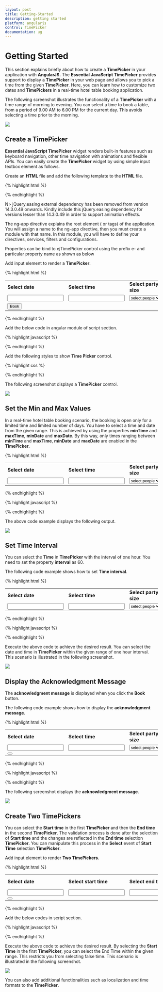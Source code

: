 ```yaml
---
layout: post
title: Getting-Started
description: getting started
platform: angularjs
control: TimePicker
documentation: ug
---
```


# Getting Started

This section explains briefly about how to create a **TimePicker** in your application with **AngularJS.** The **Essential JavaScript** **TimePicker** provides support to display a **TimePicker** in your web page and allows you to pick a time from the given **TimePicker**. Here, you can learn how to customize two dates and **TimePickers** in a real-time hotel table booking application. 

The following screenshot illustrates the functionality of a **TimePicker** with a time range of morning to evening. You can select a time to book a table, from a period of 9.00 AM to 6.00 PM for the current day. This avoids selecting a time prior to the morning.

![](/js/TimePicker/Getting-Started_images/Getting-Started_img1.png) 


## Create a TimePicker 

**Essential JavaScript TimePicker** widget renders built-in features such as keyboard navigation, other time navigation with animations and flexible APIs. You can easily create the **TimePicker** widget by using simple input textbox element as follows.

Create an **HTML** file and add the following template to the **HTML** file.

{% highlight html %}

<!DOCTYPE html>
<html lang="en" ng-app="TimeCtrl">
<head>
    <meta name="viewport" content="width=device-width, initial-scale=1.0" charset="utf-8" />
    <!-- Style sheet for default theme (flat azure) -->
    <link href="http://cdn.syncfusion.com/{{ site.releaseversion }}/js/web/flat-azure/ej.web.all.min.css" rel="stylesheet" />
    <!--Scripts-->
    <script src="http://cdn.syncfusion.com/js/assets/external/jquery-1.10.2.min.js"></script>
    <script src="http://cdn.syncfusion.com/{{ site.releaseversion }}/js/web/ej.web.all.min.js"></script>
    <!--Add custom scripts here -->
</head>
<body ng-controller="TimePickerCtrl">
    <!-- add time picker element here -->
</body>
</html>

{% endhighlight %}

N> jQuery.easing external dependency has been removed from version 14.3.0.49 onwards. Kindly include this jQuery.easing dependency for versions lesser than 14.3.0.49 in order to support animation effects.

The ng-app directive explains the root element (<html> or <body> tags) of the application. You will assign a name to the ng-app directive, then you must create a module with that name. In this module, you will have to define your directives, services, filters and configurations.

Properties can be bind to ejTimePicker control using the prefix e- and particular property name as shown as below

Add input element to render a **TimePicker**.

{% highlight html %}

<table>
    <tr>
        <td class="tdclass">Select date</td>
        <td class="tdclass">Select time</td>
        <td class="tdclass">Select party size</td>
    </tr>
    <tr>
        <td class="tdclass">
            <span class="innerdp">
                <input id="datepick" type="text" ej-DatePicker/>
            </span>
        </td>
        <td class="tdclass">
            <span class="innerdp">
                <input id="time" type="text" ej-TimePicker  />
            </span>
        </td>
        <td class="tdclass">
            <span class="innerdp">
                <select name="party_size">
                    <option name="party_size" value="default">select people</option>
                    <option name="party_size" value="5">5 people</option>
                    <option name="party_size" value="10">10 people</option>
                    <option name="party_size" value="15">15 people</option>
                    <option name="party_size" value="20">20 people</option>
                </select>
            </span>
        </td>
    </tr>
    <tr>
        <td class="tdclass">
            <button class="book">Book</button>
        </td>
    </tr>
</table>

{% endhighlight %}


Add the below code in angular module of script section.

{% highlight javascript %}

   <script type="text/javascript">
        angular.module('TimeCtrl', ['ejangular'])
               .controller('TimePickerCtrl', function ($scope) {
               });
    </script>

{% endhighlight %}



Add the following styles to show **Time Picker** control.



{% highlight css %}

<style type="text/css" class="cssStyles">
    .tdclass {
        width: 200px;
        font-weight: bold;
    }

    .innerdp {
        display: inline-block;
    }
</style>

{% endhighlight %}


The following screenshot displays a **TimePicker** control.

![](/js/TimePicker/Getting-Started_images/Getting-Started_img2.png) 


## Set the Min and Max Values

In a real-time hotel table booking scenario, the booking is open only for a limited time and limited number of days. You have to select a time and date from the given range. This is achieved by using the properties **minTime** and **maxTime**, **minDate** and **maxDate**. By this way, only times ranging between **minTime** and **maxTime**, **minDate** and **maxDate** are enabled in the **TimePicker**.

{% highlight html %}

<table>
    <tr>
        <td class="tdclass">Select date</td>
        <td class="tdclass">Select time</td>
        <td class="tdclass">Select party size</td>
    </tr>
    <tr>
        <td class="tdclass">
            <span class="innerdp">
                <input id="datepick" type="text" ej-DatePicker e-value="value" e-minDate="mindate" e-maxDate="maxdate" />
            </span>
        </td>
        <td class="tdclass">
            <span class="innerdp">
                <input id="time" type="text" ej-TimePicker e-minTime="mintime" e-maxTime="maxtime" />
            </span>
        </td>
        <td class="tdclass">
            <span class="innerdp">
                <select name="party_size">
                    <option name="party_size" value="default">select people</option>
                    <option name="party_size" value="5">5 people</option>
                    <option name="party_size" value="10">10 people</option>
                    <option name="party_size" value="15">15 people</option>
                    <option name="party_size" value="20">20 people</option>
                </select>
            </span>
        </td>
    </tr>
</table>

{% endhighlight %}


{% highlight javascript %}

   <script type="text/javascript">
        var curdate = new Date();// mentions the current date.
        var mintime = "9:00 AM"; // mentions the start time.
        var maxtime = "6:00 PM"; // mentions the start time.
        // the following code sets the date range to 30 days from the current date.
        var rangeDate = new Date(curdate.getFullYear(), curdate.getMonth(), curdate.getDate() + 30);
        angular.module('TimeCtrl', ['ejangular'])
            .controller('TimePickerCtrl', function ($scope) {
                $scope.value= curdate;
                $scope.mindate= curdate;
                $scope.maxdate= rangeDate;
                $scope.mintime= mintime;
                $scope.maxtime= maxtime;
        });
    </script>

{% endhighlight %}

The above code example displays the following output.

![](/js/TimePicker/Getting-Started_images/Getting-Started_img3.png) 


## Set Time Interval

You can select the **Time** in **TimePicker** with the interval of one hour. You need to set the property **interval** as 60.

The following code example shows how to set **Time interval**.

{% highlight html %}

<table>
    <tr>
        <td class="tdclass">Select date</td>
        <td class="tdclass">Select time</td>
        <td class="tdclass">Select party size</td>
    </tr>
    <tr>
        <td class="tdclass">
            <span class="innerdp">
                <input id="datepick" type="text" ej-DatePicker e-value="value" e-minDate="mindate" e-maxDate="maxdate" />
            </span>
        </td>
        <td class="tdclass">
            <span class="innerdp">
                <input id="time" type="text" ej-TimePicker e-minTime="mintime" e-maxTime="maxtime" e-interval="interval" e-value="timevalue"/>
            </span>
        </td>
        <td class="tdclass">
            <span class="innerdp">
                <select name="party_size">
                    <option name="party_size" value="default">select people</option>
                    <option name="party_size" value="5">5 people</option>
                    <option name="party_size" value="10">10 people</option>
                    <option name="party_size" value="15">15 people</option>
                    <option name="party_size" value="20">20 people</option>
                </select>
            </span>
        </td>
    </tr>
</table>

{% endhighlight %}


{% highlight javascript %}

<script type="text/javascript">
    var curdate = new Date();// mentions the current date.
    var mintime = "9:00 AM"; // mentions the start time.
    var curtime = "9:00 AM";// mentions the time value.
    var maxtime = "6:00 PM"; // mentions the start time.
    // the following code sets the date range to 30 days from the current date.
    var rangeDate = new Date(curdate.getFullYear(), curdate.getMonth(), curdate.getDate() + 30);
	angular.module('TimeCtrl', ['ejangular'])
		.controller('TimePickerCtrl', function ($scope) {
			$scope.value= curdate;
			$scope.mindate= curdate;
			$scope.maxdate= rangeDate;
            $scope.timevalue = curtime;
			$scope.mintime= mintime;
			$scope.maxtime= maxtime;
			$scope.interval = 60; // Specify time interval
	});
</script>

{% endhighlight %}

Execute the above code to achieve the desired result. You can select the date and time in **TimePicker** within the given range of one hour interval. This scenario is illustrated in the following screenshot.

![](/js/TimePicker/Getting-Started_images/Getting-Started_img4.png)


## Display the Acknowledgment Message

The **acknowledgment message** is displayed when you click the **Book** button.

The following code example shows how to display the **acknowledgment message**.

{% highlight html %}
<table>
    <tr>
        <td class="tdclass">Select date</td>
        <td class="tdclass">Select time</td>
        <td class="tdclass">Select party size</td>
    </tr>
    <tr>
        <td class="tdclass">
            <span class="innerdp">
                <input id="datepick" type="text" ej-DatePicker e-value="value" e-minDate="mindate" e-maxDate="maxdate" />
            </span>
        </td>
        <td class="tdclass">
            <span class="innerdp">
                <input id="time" type="text" ej-TimePicker e-minTime="mintime" e-maxTime="maxtime" e-interval="interval" e-value="timevalue"/>
            </span>
        </td>
        <td class="tdclass">
            <span class="innerdp">
                <select name="party_size">
                    <option name="party_size" value="default">select people</option>
                    <option name="party_size" value="5">5 people</option>
                    <option name="party_size" value="10">10 people</option>
                    <option name="party_size" value="15">15 people</option>
                    <option name="party_size" value="20">20 people</option>
                </select>
            </span>
        </td>
		<tr>
        <td class="tdclass">
            <button class="book" ej-button e-text="Book" e-click="onClick"></button>
        </td>
    </tr>
    </tr>
</table>
{% endhighlight %}

{% highlight javascript %}

<script type="text/javascript">
    var curdate = new Date();// mentions the current date.
    var mintime = "9:00 AM"; // mentions the start time.
    var curtime = "9:00 AM";// mentions the time value.
    var maxtime = "6:00 PM"; // mentions the start time.
    // the following code sets the date range to 30 days from the current date.
    var rangeDate = new Date(curdate.getFullYear(), curdate.getMonth(), curdate.getDate() + 30);
	angular.module('TimeCtrl', ['ejangular'])
		.controller('TimePickerCtrl', function ($scope) {
			$scope.value= curdate;
			$scope.mindate= curdate;
			$scope.maxdate= rangeDate;
            $scope.timevalue = curtime;
			$scope.mintime= mintime;
			$scope.maxtime= maxtime;
			$scope.interval = 60; // Specify time interval
            $scope.onClick = function(e) {
                var a = $scope.value;
                var b = $scope.timevalue;
                var c = $('select').val();
                alert("You are booked the table with date " + a + " time " + b + " Party_size is " + c);
            }
	});
</script>

{% endhighlight %}

The following screenshot displays the **acknowledgment message**.

![](/js/TimePicker/Getting-Started_images/Getting-Started_img5.png) 



## Create Two TimePickers

You can select the **Start time** in the first **TimePicker** and then the **End time** in the second **TimePicker**. The validation process is done after the selection of **Start time** and the changes are reflected in the **End time** selection **TimePicker**. You can manipulate this process in the **Select** event of **Start Time** selection **TimePicker**. 

Add input element to render **Two TimePickers**.



{% highlight html %}

<table>
    <tr>
        <td class="tdclass">Select date</td>
        <td class="tdclass">Select start time</td>
        <td class="tdclass">Select end time</td>
        <td class="tdclass">Select party size</td>
    </tr>
    <tr>
        <td class="tdclass">
            <span class="innerdp">
                <input id="datepick" type="text" ej-DatePicker e-value="value" e-minDate="mindate" e-maxDate="maxdate" />
            </span>
        </td>
        <td class="tdclass">
            <span class="innerdp">
                <input id="time" type="text" ej-TimePicker e-minTime="mintime" e-maxTime="maxtime" e-interval="interval" e-select="selectTime"/>
            </span>
        </td>
        <td class="tdclass">
            <span class="innerdp">
                <input id="timeend" type="text" ej-TimePicker e-minTime="mintime1" e-maxTime="maxtime" e-interval="interval"/>
            </span>
        </td>
        <td class="tdclass">
            <span class="innerdp">
                <select name="party_size">
                    <option name="party_size" value="default">select people</option>
                    <option name="party_size" value="5">5 people</option>
                    <option name="party_size" value="10">10 people</option>
                    <option name="party_size" value="15">15 people</option>
                    <option name="party_size" value="20">20 people</option>
                </select>
            </span>
        </td>
    </tr>
    <tr>
    <td class="tdclass">
        <button class="book" ej-button e-text="Book" e-click="onClick"></button>
    </td>
    </tr>
<table>



{% endhighlight %}


Add the below codes in script section.

{% highlight javascript %}

<script type="text/javascript">
    var curdate = new Date();// mentions the current date.
    var mintime = "9:00 AM"; // mentions the start time.
    var maxtime = "6:00 PM"; // mentions the start time.
    var minTime1 = "9:00 AM"
    // the following code sets the date range to 30 days from the current date.
    var rangeDate = new Date(curdate.getFullYear(), curdate.getMonth(), curdate.getDate() + 30);
	angular.module('TimeCtrl', ['ejangular'])
		.controller('TimePickerCtrl', function ($scope) {
			$scope.value= curdate;
            $scope.mintime1 = minTime1;
			$scope.mindate= curdate;
			$scope.maxdate= rangeDate;
			$scope.mintime= mintime;
			$scope.maxtime= maxtime;
			$scope.interval= 60;
			$scope.selectTime= function selectedStartTime(sender) {
                $scope.mintime1 = sender.value;// setting minTime property dynamically.
            }
            $scope.onClick = function(e) {
                var a = $scope.value;
                var b = $scope.timevalue;
                var c = $('select').val();
                alert("You are booked the table with date " + a + " time " + b + " Party_size is " + c);
            }
	});	
</script>

{% endhighlight %}

Execute the above code to achieve the desired result. By selecting the **Start Time** in the first **TimePicker**, you can select the End Time within the given range. This restricts you from selecting false time. This scenario is illustrated in the following screenshot.

![](/js/TimePicker/Getting-Started_images/Getting-Started_img6.png) 

You can also add additional functionalities such as localization and time formats to the **TimePicker**. 

